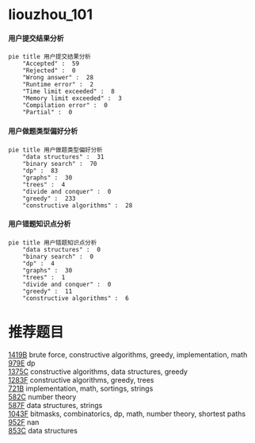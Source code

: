 # liouzhou_101

<!-- tabs:start -->



#### **用户提交结果分析**

```mermaid
pie title 用户提交结果分析
    "Accepted" :  59
    "Rejected" :  0
    "Wrong answer" :  28
    "Runtime error" :  2
    "Time limit exceeded" :  8
    "Memory limit exceeded" :  3
    "Compilation error" :  0
    "Partial" :  0
```

#### **用户做题类型偏好分析**

```mermaid
pie title 用户做题类型偏好分析
    "data structures" :  31
    "binary search" :  70
    "dp" :  83
    "graphs" :  30
    "trees" :  4
    "divide and conquer" :  0
    "greedy" :  233
    "constructive algorithms" :  28
```
#### **用户错题知识点分析**

```mermaid
pie title 用户错题知识点分析
    "data structures" :  0
    "binary search" :  0
    "dp" :  4
    "graphs" :  30
    "trees" :  1
    "divide and conquer" :  0
    "greedy" :  11
    "constructive algorithms" :  6
```



<!-- tabs:end -->
# 推荐题目
[1419B](https://codeforces.com/contest/1419/problem/B)		brute force,
                        constructive algorithms,
                        greedy,
                        implementation,
                        math		  
[979E](https://codeforces.com/contest/979/problem/E)		dp		  
[1375C](https://codeforces.com/contest/1375/problem/C)		constructive algorithms,
                        data structures,
                        greedy		  
[1283F](https://codeforces.com/contest/1283/problem/F)		constructive algorithms,
                        greedy,
                        trees		  
[721B](https://codeforces.com/contest/721/problem/B)		implementation,
                        math,
                        sortings,
                        strings		  
[582C](https://codeforces.com/contest/582/problem/C)		number theory		  
[587F](https://codeforces.com/contest/587/problem/F)		data structures,
                        strings		  
[1043F](https://codeforces.com/contest/1043/problem/F)		bitmasks,
                        combinatorics,
                        dp,
                        math,
                        number theory,
                        shortest paths		  
[952F](https://codeforces.com/contest/952/problem/F)		nan		  
[853C](https://codeforces.com/contest/853/problem/C)		data structures		  
